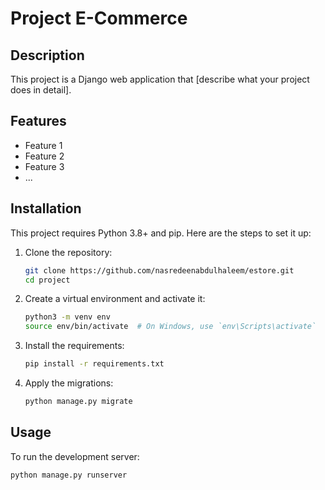 # Project E-Commerce

## Description

This project is a Django web application that [describe what your project does in detail].

## Features

- Feature 1
- Feature 2
- Feature 3
- ...

## Installation

This project requires Python 3.8+ and pip. Here are the steps to set it up:

1. Clone the repository:

    ```sh
    git clone https://github.com/nasredeenabdulhaleem/estore.git
    cd project
    ```

2. Create a virtual environment and activate it:

    ```sh
    python3 -m venv env
    source env/bin/activate  # On Windows, use `env\Scripts\activate`
    ```

3. Install the requirements:

    ```sh
    pip install -r requirements.txt
    ```

4. Apply the migrations:

    ```sh
    python manage.py migrate
    ```

## Usage

To run the development server:

```sh
python manage.py runserver
